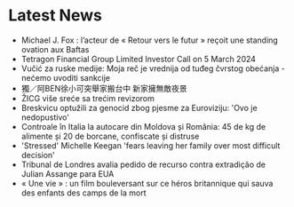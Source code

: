 # Latest News
-  Michael J. Fox : l’acteur de « Retour vers le futur » reçoit une standing ovation aux Baftas
-  Tetragon Financial Group Limited Investor Call on 5 March 2024
-  Vučić za ruske medije: Moja reč je vrednija od tuđeg čvrstog obećanja - nećemo uvoditi sankcije
-  獨／阿BEN徐小可突舉家搬台中 新家擁無敵夜景
-  ŽICG više sreće sa trećim revizorom
-  Breskvicu optužili za genocid zbog pjesme za Euroviziju: 'Ovo je nedopustivo'
-  Controale în Italia la autocare din Moldova și România: 45 de kg de alimente și 20 de borcane, confiscate și distruse
-  'Stressed' Michelle Keegan 'fears leaving her family over most difficult decision'
-  Tribunal de Londres avalia pedido de recurso contra extradição de Julian Assange para EUA
-  « Une vie » : un film bouleversant sur ce héros britannique qui sauva des enfants des camps de la mort
